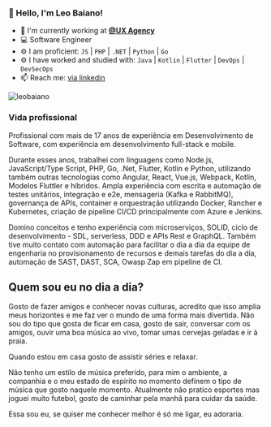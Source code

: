 ### 👋 Hello, I'm Leo Baiano!

- 🏢 I'm currently working at **[@UX Agency](https://uxagency.com.br)**
- 💻 Software Engineer
- ⚙️ I am proficient: `JS` | `PHP` | `.NET` | `Python` | `Go`
- ⚙️ I have worked and studied with: `Java` | `Kotlin` | `Flutter` | `DevOps` | `DevSecOps`
- 📫 Reach me: [via linkedin](https://www.linkedin.com/in/leobaiano/)

<img align="center" src="https://github-readme-stats.vercel.app/api?username=leobaiano&show_icons=true&count_private=true&hide=stars" alt="leobaiano" />

### Vida profissional

Profissional com mais de 17 anos de experiência em Desenvolvimento de Software, com experiência em desenvolvimento full-stack e mobile.

Durante esses anos, trabalhei com linguagens como Node.js, JavaScript/Type Script, PHP, Go, .Net, Flutter, Kotlin e Python, utilizando também outras tecnologias como Angular, React, Vue.js, Webpack, Kotlin, Modelos Fluttler e híbridos. Ampla experiência com escrita e automação de testes unitários, integração e e2e, mensageria (Kafka e RabbitMQ), governança de APIs, container e orquestração utilizando Docker, Rancher e Kubernetes, criação de pipeline CI/CD principalmente com Azure e Jenkins.

Domino conceitos e tenho experiência com microserviços, SOLID, ciclo de desenvolvimento - SDL, serverless, DDD e APIs Rest e GraphQL. Também tive muito contato com automação para facilitar o dia a dia da equipe de engenharia no provisionamento de recursos e demais tarefas do dia a dia, automação de SAST, DAST, SCA, Owasp Zap em pipeline de CI.

## Quem sou eu no dia a dia?

Gosto de fazer amigos e conhecer novas culturas, acredito que isso amplia meus horizontes e me faz ver o mundo de uma forma mais divertida. Não sou do tipo que gosta de ficar em casa, gosto de sair, conversar com os amigos, ouvir uma boa música ao vivo, tomar umas cervejas geladas e ir à praia.

Quando estou em casa gosto de assistir séries e relaxar.

Não tenho um estilo de música preferido, para mim o ambiente, a companhia e o meu estado de espírito no momento definem o tipo de música que gosto naquele momento. Atualmente não pratico esportes mas joguei muito futebol, gosto de caminhar pela manhã para cuidar da saúde.

Essa sou eu, se quiser me conhecer melhor é só me ligar, eu adoraria.
